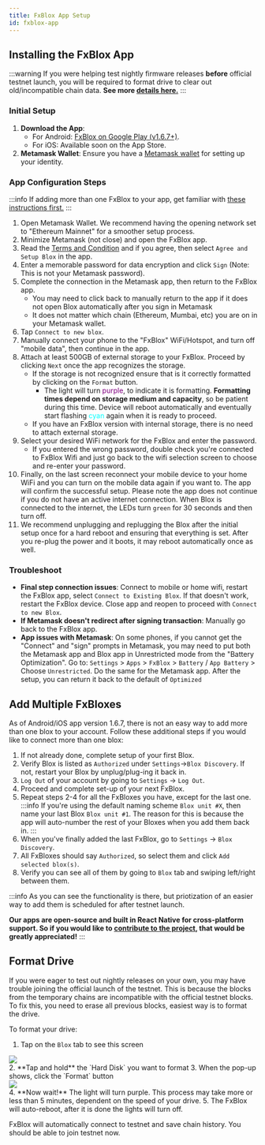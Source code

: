 ```yaml
---
title: FxBlox App Setup
id: fxblox-app
---
```


## Installing the FxBlox App
:::warning 
If you were helping test nightly firmware releases **before** official testnet launch, you will be required to format drive to clear out old/incompatible chain data. **See more [details here.](./fxblox-app.md/#format-drive)**
:::
### Initial Setup

1. **Download the App**: 
   - For Android: [FxBlox on Google Play (v1.6.7+)](https://play.google.com/store/apps/details?id=land.fx.blox).
   - For iOS: Available soon on the App Store.
2. **Metamask Wallet**: Ensure you have a [Metamask wallet](https://play.google.com/store/apps/details?id=io.metamask) for setting up your identity.

### App Configuration Steps
:::info 
If adding more than one FxBlox to your app, get familiar with [these instructions first.](#add-multiple-fxbloxs)
::: 

1. Open Metamask Wallet. We recommend having the opening network set to "Ethereum Mainnet" for a smoother setup process.
2. Minimize Metamask (not close) and open the FxBlox app.
3. Read the [Terms and Condition](https://fx.land/terms) and if you agree, then select `Agree and Setup Blox` in the app.
4. Enter a memorable password for data encryption and click `Sign` (Note: This is not your Metamask password).
5. Complete the connection in the Metamask app, then return to the FxBlox app.
   - You may need to click back to manually return to the app if it does not open Blox automatically after you sign in Metamask
   - It does not matter which chain (Ethereum, Mumbai, etc) you are on in your Metamask wallet.
6. Tap `Connect to new blox`.
7. Manually connect your phone to the "FxBlox" WiFi/Hotspot, and turn off "mobile data", then continue in the app.
8. Attach at least 500GB of external storage to your FxBlox. Proceed by clicking `Next` once the app recognizes the storage.
   - If the storage is not recognized ensure that is it correctly formatted by clicking on the `Format` button.
      - The light will turn <font color="purple"> purple</font>, to indicate it is formatting. **Formatting times depend on storage medium and capacity**, so be patient during this time. Device will reboot automatically and eventually start flashing <font color="cyan"> cyan</font> again when it is ready to proceed.
   - If you have an FxBlox version with internal storage, there is no need to attach external storage.
9. Select your desired WiFi network for the FxBlox and enter the password.
   - If you entered the wrong password, double check you're connected to FxBlox Wifi and just go back to the wifi selection screen to choose and re-enter your password.
10. Finally, on the last screen reconnect your mobile device to your home WiFi and you can turn on the mobile data again if you want to. The app will confirm the successful setup. Please note the app does not continue if you do not have an active internet connection. When Blox is connected to the internet, the LEDs turn `green` for 30 seconds and then turn off.
11. We recommend unplugging and replugging the Blox after the initial setup once for a hard reboot and ensuring that everything is set. After you re-plug the power and it boots, it may reboot automatically once as well.

### Troubleshoot

- **Final step connection issues**: Connect to mobile or home wifi, restart the FxBlox app, select `Connect to Existing Blox`. If that doesn't work, restart the FxBlox device. Close app and reopen to proceed with `Connect to new Blox`.
- **If Metamask doesn't redirect after signing transaction**: Manually go back to the FxBlox app.
- **App issues with Metamask**: On some phones, if you cannot get the "Connect" and "sign" prompts in Metamask, you may need to put both the Metamask app and Blox app in Unrestricted mode from the "Battery Optimization". Go to: `Settings` > `Apps` > `FxBlox` > `Battery` / `App Battery` > Choose `Unrestricted`. Do the same for the Metamask app. After the setup, you can return it back to the default of `Optimized`

## Add Multiple FxBloxes

As of Android/iOS app version 1.6.7, there is not an easy way to add more than one blox to your account. Follow these additional steps if you would like to connect more than one blox:

1. If not already done, complete setup of your first Blox.
2. Verify Blox is listed as `Authorized` under `Settings`->`Blox Discovery`. If not, restart your Blox by unplug/plug-ing it back in.
3. `Log Out` of your account by going to `Settings` -> `Log Out`.
4. Proceed and complete set-up of your next FxBlox.
5. Repeat steps 2-4 for all the FxBloxes you have, except for the last one.
:::info
If you're using the default naming scheme `Blox unit #X`, then name your last Blox `Blox unit #1`. The reason for this is because the app will auto-number the rest of your Bloxes when you add them back in.
:::
6. When you've finally added the last FxBlox, go to `Settings` -> `Blox Discovery`.
7. All FxBloxes should say `Authorized`, so select them and click `Add selected blox(s)`.
8. Verify you can see all of them by going to `Blox` tab and swiping left/right between them.

:::info 
As you can see the functionality is there, but priotization of an easier way to add them is scheduled for after testnet launch.

**Our apps are open-source and built in React Native for cross-platform support. So if you would like to [contribute to the project](https://github.com/functionland/fx-components), that would be greatly appreciated!**
:::

## Format Drive

If you were eager to test out nightly releases on your own, you may have trouble joining the official launch of the testnet. This is because the blocks from the temporary chains are incompatible with the official testnet blocks. To fix this, you need to erase all previous blocks, easiest way is to format the drive.

To format your drive: 
1. Tap on the `Blox` tab to see this screen
<div class="text--center">
   <img src="/img/fxyard-network/blox-page.png" style={{width: 450}}/>
</div>
2. **Tap and hold** the `Hard Disk` you want to format
3. When the pop-up shows, click the `Format` button
<div class="text--center">
   <img src="/img/fxyard-network/format-button.png" style={{width: 400}}/>
</div>
4. **Now wait!** The light will turn purple. This process may take more or less than 5 minutes, dependent on the speed of your drive.
5. The FxBlox will auto-reboot, after it is done the lights will turn off.

FxBlox will automatically connect to testnet and save chain history. You should be able to join testnet now.